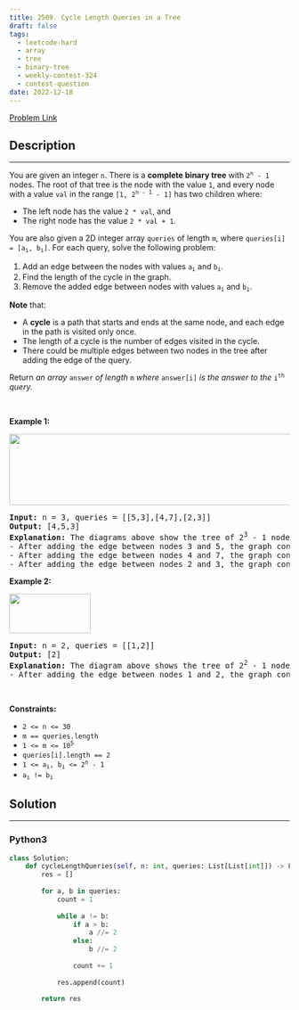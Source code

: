 ```yaml
---
title: 2509. Cycle Length Queries in a Tree
draft: false
tags: 
  - leetcode-hard
  - array
  - tree
  - binary-tree
  - weekly-contest-324
  - contest-question
date: 2022-12-18
---
```


[Problem Link](https://leetcode.com/problems/cycle-length-queries-in-a-tree/)

## Description

---
<p>You are given an integer <code>n</code>. There is a <strong>complete binary tree</strong> with <code>2<sup>n</sup> - 1</code> nodes. The root of that tree is the node with the value <code>1</code>, and every node with a value <code>val</code> in the range <code>[1, 2<sup>n - 1</sup> - 1]</code> has two children where:</p>

<ul>
	<li>The left node has the value <code>2 * val</code>, and</li>
	<li>The right node has the value <code>2 * val + 1</code>.</li>
</ul>

<p>You are also given a 2D integer array <code>queries</code> of length <code>m</code>, where <code>queries[i] = [a<sub>i</sub>, b<sub>i</sub>]</code>. For each query, solve the following problem:</p>

<ol>
	<li>Add an edge between the nodes with values <code>a<sub>i</sub></code> and <code>b<sub>i</sub></code>.</li>
	<li>Find the length of the cycle in the graph.</li>
	<li>Remove the added edge between nodes with values <code>a<sub>i</sub></code> and <code>b<sub>i</sub></code>.</li>
</ol>

<p><strong>Note</strong> that:</p>

<ul>
	<li>A <strong>cycle</strong> is a path that starts and ends at the same node, and each edge in the path is visited only once.</li>
	<li>The length of a cycle is the number of edges visited in the cycle.</li>
	<li>There could be multiple edges between two nodes in the tree after adding the edge of the query.</li>
</ul>

<p>Return <em>an array </em><code>answer</code><em> of length </em><code>m</code><em> where</em> <code>answer[i]</code> <em>is the answer to the</em> <code>i<sup>th</sup></code> <em>query.</em></p>

<p>&nbsp;</p>
<p><strong class="example">Example 1:</strong></p>
<img alt="" src="https://assets.leetcode.com/uploads/2022/10/25/bexample1.png" style="width: 647px; height: 128px;" />
<pre>
<strong>Input:</strong> n = 3, queries = [[5,3],[4,7],[2,3]]
<strong>Output:</strong> [4,5,3]
<strong>Explanation:</strong> The diagrams above show the tree of 2<sup>3</sup> - 1 nodes. Nodes colored in red describe the nodes in the cycle after adding the edge.
- After adding the edge between nodes 3 and 5, the graph contains a cycle of nodes [5,2,1,3]. Thus answer to the first query is 4. We delete the added edge and process the next query.
- After adding the edge between nodes 4 and 7, the graph contains a cycle of nodes [4,2,1,3,7]. Thus answer to the second query is 5. We delete the added edge and process the next query.
- After adding the edge between nodes 2 and 3, the graph contains a cycle of nodes [2,1,3]. Thus answer to the third query is 3. We delete the added edge.
</pre>

<p><strong class="example">Example 2:</strong></p>
<img alt="" src="https://assets.leetcode.com/uploads/2022/10/25/aexample2.png" style="width: 146px; height: 71px;" />
<pre>
<strong>Input:</strong> n = 2, queries = [[1,2]]
<strong>Output:</strong> [2]
<strong>Explanation:</strong> The diagram above shows the tree of 2<sup>2</sup> - 1 nodes. Nodes colored in red describe the nodes in the cycle after adding the edge.
- After adding the edge between nodes 1 and 2, the graph contains a cycle of nodes [2,1]. Thus answer for the first query is 2. We delete the added edge.
</pre>

<p>&nbsp;</p>
<p><strong>Constraints:</strong></p>

<ul>
	<li><code>2 &lt;= n &lt;= 30</code></li>
	<li><code>m == queries.length</code></li>
	<li><code>1 &lt;= m &lt;= 10<sup>5</sup></code></li>
	<li><code>queries[i].length == 2</code></li>
	<li><code>1 &lt;= a<sub>i</sub>, b<sub>i</sub> &lt;= 2<sup>n</sup> - 1</code></li>
	<li><code>a<sub>i</sub> != b<sub>i</sub></code></li>
</ul>


## Solution

---
### Python3
``` py title='cycle-length-queries-in-a-tree'
class Solution:
    def cycleLengthQueries(self, n: int, queries: List[List[int]]) -> List[int]:
        res = []
        
        for a, b in queries:
            count = 1
            
            while a != b:
                if a > b:
                    a //= 2
                else:
                    b //= 2
                    
                count += 1
            
            res.append(count)
            
        return res
```

